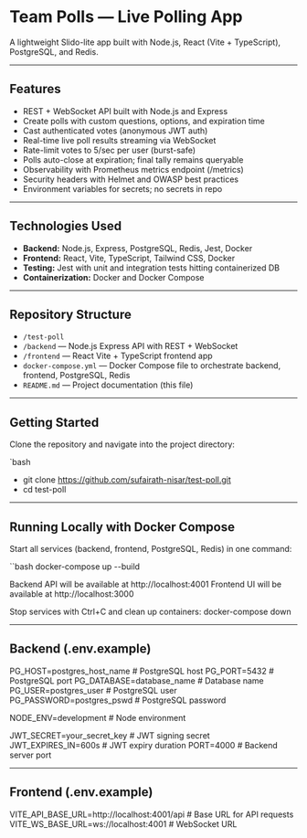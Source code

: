 #  Team Polls — Live Polling App

A lightweight Slido-lite app built with Node.js, React (Vite + TypeScript), PostgreSQL, and Redis.

---

## Features

- REST + WebSocket API built with Node.js and Express
- Create polls with custom questions, options, and expiration time
- Cast authenticated votes (anonymous JWT auth)
- Real-time live poll results streaming via WebSocket
- Rate-limit votes to 5/sec per user (burst-safe)
- Polls auto-close at expiration; final tally remains queryable
- Observability with Prometheus metrics endpoint (/metrics)
- Security headers with Helmet and OWASP best practices
- Environment variables for secrets; no secrets in repo

---

## Technologies Used

- **Backend:** Node.js, Express, PostgreSQL, Redis, Jest, Docker
- **Frontend:** React, Vite, TypeScript, Tailwind CSS, Docker
- **Testing:** Jest with unit and integration tests hitting containerized DB
- **Containerization:** Docker and Docker Compose

---

## Repository Structure

- `/test-poll`  
- `/backend` — Node.js Express API with REST + WebSocket  
- `/frontend` — React Vite + TypeScript frontend app  
- `docker-compose.yml` — Docker Compose file to orchestrate backend, frontend, PostgreSQL, Redis  
- `README.md` — Project documentation (this file)  

---

## Getting Started

Clone the repository and navigate into the project directory:

`bash
- git clone https://github.com/sufairath-nisar/test-poll.git
- cd test-poll

---

## Running Locally with Docker Compose

Start all services (backend, frontend, PostgreSQL, Redis) in one command:

``bash
docker-compose up --build

Backend API will be available at http://localhost:4001
Frontend UI will be available at http://localhost:3000

Stop services with Ctrl+C and clean up containers:
docker-compose down

---

## Backend (.env.example)
PG_HOST=postgres_host_name       # PostgreSQL host
PG_PORT=5432                     # PostgreSQL port
PG_DATABASE=database_name        # Database name
PG_USER=postgres_user            # PostgreSQL user
PG_PASSWORD=postgres_pswd        # PostgreSQL password

NODE_ENV=development             # Node environment

JWT_SECRET=your_secret_key       # JWT signing secret
JWT_EXPIRES_IN=600s              # JWT expiry duration
PORT=4000                        # Backend server port

---

## Frontend (.env.example)
VITE_API_BASE_URL=http://localhost:4001/api    # Base URL for API requests
VITE_WS_BASE_URL=ws://localhost:4001           # WebSocket URL

